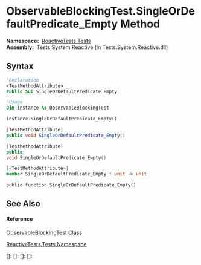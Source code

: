 # ObservableBlockingTest.SingleOrDefaultPredicate\_Empty Method

**Namespace:**  [ReactiveTests.Tests](ReactiveTests.Tests\ReactiveTests.Tests.md)  
**Assembly:**  Tests.System.Reactive (in Tests.System.Reactive.dll)

## Syntax

```vb
'Declaration
<TestMethodAttribute> _
Public Sub SingleOrDefaultPredicate_Empty
```

```vb
'Usage
Dim instance As ObservableBlockingTest

instance.SingleOrDefaultPredicate_Empty()
```

```csharp
[TestMethodAttribute]
public void SingleOrDefaultPredicate_Empty()
```

```c++
[TestMethodAttribute]
public:
void SingleOrDefaultPredicate_Empty()
```

```fsharp
[<TestMethodAttribute>]
member SingleOrDefaultPredicate_Empty : unit -> unit 
```

```jscript
public function SingleOrDefaultPredicate_Empty()
```

## See Also

#### Reference

[ObservableBlockingTest Class](ObservableBlockingTest\ObservableBlockingTest.md)

[ReactiveTests.Tests Namespace](ReactiveTests.Tests\ReactiveTests.Tests.md)

[]: 
[]: 
[]: 
[]: 